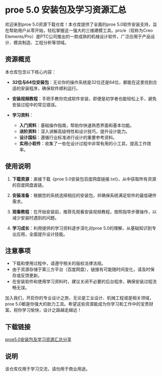 # proe 5.0 安装包及学习资源汇总

欢迎来到proe 5.0资源下载仓库！本仓库提供了全面的proe 5.0软件安装支持，旨在帮助用户从零开始，轻松掌握这一强大的三维建模工具。pro/e（现称为Creo Elements/Pro）是PTC公司推出的一款成熟的机械设计软件，广泛应用于产品设计、模具制造、工程分析等领域。

## 资源概览

本仓库包含以下核心内容：

- **32位与64位安装包**：无论你的操作系统是32位还是64位，都能在这里找到合适的安装程序，确保软件顺利运行。
  
- **安装视频教程**：手把手教你完成软件安装，即便是初学者也能轻松上手，避免安装过程中的常见错误。

- **学习资料**：
    - **入门资料**：基础操作指南，帮助你快速熟悉界面和基本功能。
    - **进阶资料**：深入讲解高级特性和设计技巧，提升设计能力。
    - **设计国标**：遵循行业标准进行设计的重要参考资料。
    - **实用小软件**：收集了一些在设计过程中非常有用的小工具，提高工作效率。

## 使用说明

1. **下载资源**：直接下载《proe 5.0安装包百度网盘链接.txt》，从中获取所有资源的百度网盘直链。
   
2. **安装准备**：根据您的系统选择相应的安装包，并确保系统满足软件的最低硬件需求。
   
3. **观看教程**：在开始安装前，推荐先观看安装视频教程，按照指导步骤操作，以减少安装时遇到的问题。

4. **学习成长**：利用提供的学习资料逐步深化对proe 5.0的理解，从基础知识到专业应用，全面提升设计技能。

## 注意事项

- 下载和使用过程中，请遵守相关的版权法律法规。
- 由于资源存储于第三方平台（百度网盘），链接有可能随时间变化，请及时保存或反馈更新。
- 在安装软件和使用学习资料时，建议关闭不必要的后台程序，确保安装过程流畅无误。

加入我们，开启你的专业设计之旅，无论是工业设计、机械工程或是相关领域，proe 5.0都是你强大的助力工具。希望这些资源能成为你学习和工作中的宝贵财富。祝你学习愉快，设计之路越走越远！

## 下载链接
[proe5.0安装包及学习资源汇总分享](https://pan.quark.cn/s/930d76aee817)

## 说明

该仓库仅用于学习交流，请勿用于商业用途。
